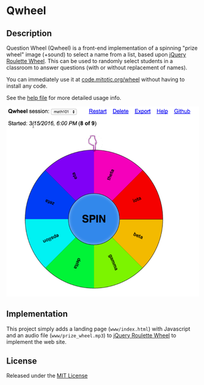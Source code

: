 # Qwheel

## Description

Question Wheel (Qwheel) is a front-end implementation of a spinning
"prize wheel" image (+sound) to select a name from a list, based upon
[jQuery Roulette Wheel](https://github.com/JavoByte/rouletteWheel).
This can be used to randomly select students in a classroom to answer
questions (with or without replacement of names).

You can immediately use it at [code.mitotic.org/wheel](http://code.mitotic.org/wheel/)
without having to install any code. 

See the [help file](http://code.mitotic.org/wheel/help.html)
for more detailed usage info.

![Alt text](www/img/screenshot.png?raw=true "Wheel")

## Implementation

This project simply adds a landing page (``www/index.html``) with Javascript
and an audio file (``www/prize_wheel.mp3``) to
[jQuery Roulette Wheel](https://github.com/JavoByte/rouletteWheel) to
implement the web site.

## License

Released under the [MIT License](http://opensource.org/licenses/MIT)


